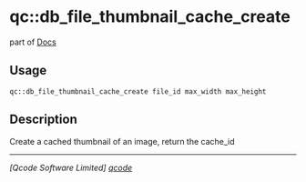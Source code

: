 qc::db_file_thumbnail_cache_create
==================================

part of [Docs](../index.md)

Usage
-----
`qc::db_file_thumbnail_cache_create file_id max_width max_height`

Description
-----------
Create a cached thumbnail of an image, return the cache_id

----------------------------------
*[Qcode Software Limited] [qcode]*

[qcode]: http://www.qcode.co.uk "Qcode Software"